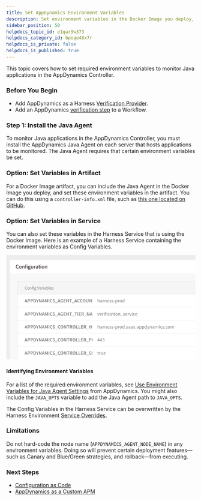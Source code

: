```yaml
---
title: Set AppDynamics Environment Variables
description: Set environment variables in the Docker Image you deploy, or in the Harness Service that uses this image.
sidebar_position: 50
helpdocs_topic_id: e1qar9w373
helpdocs_category_id: bpoqe48x7r
helpdocs_is_private: false
helpdocs_is_published: true
---
```


This topic covers how to set required environment variables to monitor Java applications in the AppDynamics Controller. 


### Before You Begin

* Add AppDynamics as a Harness [Verification Provider](1-app-dynamics-connection-setup.md).
* Add an AppDynamics [verification step](3-verify-deployments-with-app-dynamics.md) to a Workflow.


### Step 1: Install the Java Agent

To monitor Java applications in the AppDynamics Controller, you must install the AppDynamics Java Agent on each server that hosts applications to be monitored. The Java Agent requires that certain environment variables be set.


### Option: Set Variables in Artifact

For a Docker Image artifact, you can include the Java Agent in the Docker Image you deploy, and set these environment variables in the artifact. You can do this using a `controller-info.xml` file, such as [this one located on GitHub](https://github.com/Appdynamics/appdynamics-openshift-quickstart/blob/master/AppServerAgent/conf/controller-info.xml).


### Option: Set Variables in Service

You can also set these variables in the Harness Service that is using the Docker Image. Here is an example of a Harness Service containing the environment variables as Config Variables.

![](./static/app-dynamics-environment-variables-00.png)

#### Identifying Environment Variables

For a list of the required environment variables, see [Use Environment Variables for Java Agent Settings](https://docs.appdynamics.com/display/PRO42/Use+Environment+Variables+for+Java+Agent+Settings) from AppDynamics. You might also include the `JAVA_OPTS` variable to add the Java Agent path to `JAVA_OPTS`.

The Config Variables in the Harness Service can be overwritten by the Harness Environment [Service Overrides](../../model-cd-pipeline/environments/environment-configuration.md#override-a-service-configuration).
### Limitations

Do not hard-code the node name (`APPDYNAMICS_AGENT_NODE_NAME`) in any environment variables. Doing so will prevent certain deployment features—such as Canary and Blue/Green strategies, and rollback—from executing.
### Next Steps

* [Configuration as Code](https://docs.harness.io/article/htvzryeqjw-configuration-as-code)
* [AppDynamics as a Custom APM](../custom-metrics-and-logs-verification/connect-to-app-dynamics-as-a-custom-apm.md)


